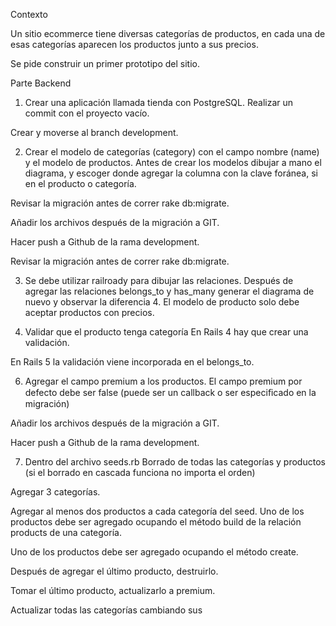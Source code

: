 Contexto

Un sitio ecommerce tiene diversas categorías de productos, en cada una de esas categorías aparecen los productos junto a sus precios.

Se pide construir un primer prototipo del sitio.

Parte Backend

1. Crear una aplicación llamada tienda con PostgreSQL. Realizar un commit con el proyecto vacío.

Crear y moverse al branch development.

2. Crear el modelo de categorías (category) con el campo nombre (name) y el modelo de productos. Antes de crear los modelos dibujar a mano el diagrama, y escoger donde agregar la columna con la clave foránea, si en el producto o categoría.

Revisar la migración antes de correr rake db:migrate.

Añadir los archivos después de la migración a GIT.

Hacer push a Github de la rama development.

Revisar la migración antes de correr rake db:migrate.

3. Se debe utilizar railroady para dibujar las relaciones. Después de agregar las relaciones belongs_to y has_many generar el diagrama de nuevo y observar la diferencia 4. El modelo de producto solo debe aceptar productos con precios.

5. Validar que el producto tenga categoría En Rails 4 hay que crear una validación.

En Rails 5 la validación viene incorporada en el belongs_to.

6. Agregar el campo premium a los productos. El campo premium por defecto debe ser false (puede ser un callback o ser especiﬁcado en la migración)

Añadir los archivos después de la migración a GIT.

Hacer push a Github de la rama development.

7. Dentro del archivo seeds.rb Borrado de todas las categorías y productos (si el borrado en cascada funciona no importa el orden)

Agregar 3 categorías.

Agregar al menos dos productos a cada categoría del seed. Uno de los productos debe ser agregado ocupando el método build de la relación products de una categoría.

Uno de los productos debe ser agregado ocupando el método create.

Después de agregar el último producto, destruirlo.

Tomar el último producto, actualizarlo a premium.

Actualizar todas las categorías cambiando sus